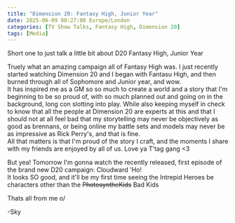 ```yaml
---
title: "Dimension 20: Fantasy High, Junior Year"
date: 2025-06-09 00:27:00 Europe/London
categories: [TV Show Talks, Fantasy High, Dimension 20]
tags: [Media]
---
```


Short one to just talk a little bit about D20 Fantasy High, Junior Year

Truely what an amazing campaign all of Fantasy High was. I just recently started watching Dimension 20 and I began with Fantasu High, and then burned through all of Sophomore and Junior year, and wow.  
It has inspired me as a GM so so much to create a world and a story that I'm beginning to be so proud of, with so much planned out and going on in the background, long con slotting into play. While also keeping myself in check to know that all the people at Dimension 20 are experts at this and that I should not at all feel bad that my storytelling may never be objectively as good as brennans, or being online my battle sets and models may never be as impressive as Rick Perry's, and that is fine.  
All that matters is that I'm proud of the story I craft, and the moments I share with my friends are enjoyed by all of us. Love ya T'tag gang <3

But yea! Tomorrow I'm gonna watch the recently released, first episode of the brand new D20 campaign: Cloudward 'Ho!  
It looks SO good, and it'll be my first time seeing the Intrepid Heroes be characters other than the ~~PhotosyntheKids~~ Bad Kids

Thats all from me o/

-Sky